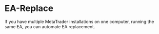 # EA-Replace
If you have multiple MetaTrader installations on one computer, running the same EA, you can automate EA replacement.
